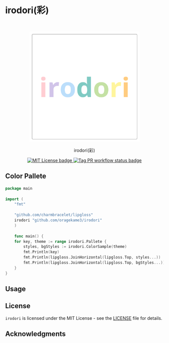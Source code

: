 # irodori(彩)

<br>
<p align="center">
<img src="img/irodori.png" alt="Color Pallete" height="350" width="350"/>
</p>

<p align="center">
irodori(彩)
</p>

<p align="center">
<a href="https://opensource.org/licenses/MIT">
<img src="https://img.shields.io/badge/License-MIT-yellow.svg" alt="MIT License badge">
</a>
<a href="https://github.com/orangekame3/irodori/actions/workflows/tagpr.yml">
<img src="https://github.com/orangekame3/irodori/actions/workflows/tagpr.yml/badge.svg" alt="Tag PR workflow status badge">
</a>
</p>

## Color Pallete

```go
package main

import (
    "fmt"

    "github.com/charmbracelet/lipgloss"
    irodori "github.com/oragekame3/irodori"
    )

    func main() {
    for key, theme := range irodori.Pallete {
        styles, bgStyles := irodori.ColorSample(theme)
        fmt.Println(key)
        fmt.Println(lipgloss.JoinHorizontal(lipgloss.Top, styles...))
        fmt.Println(lipgloss.JoinHorizontal(lipgloss.Top, bgStyles...))
    }
}
```

## Usage

## License

`irodori` is licensed under the MIT License - see the [LICENSE](./LICENSE) file for details.

## Acknowledgments
